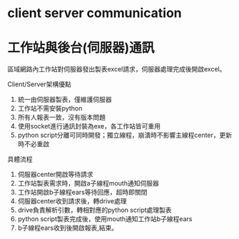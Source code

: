 # client server communication
# 工作站與後台(伺服器)通訊

區域網路內工作站對伺服器發出製表excel請求，伺服器處理完成後開啟excel。

Client/Server架構優點
1. 統一由伺服器製表，僅維護伺服器
2. 工作站不需安裝python
2. 所有人報表一致，沒有版本問題
3. 使用socket進行通訊封裝為exe，各工作站皆可重用
4. python script分離可同時開發；獨立線程，崩潰時不影響主線程center，更新時不必重啟

具體流程
1. 伺服器center開啟等待請求
2. 工作站製表需求時，開啟a子線程mouth通知伺服器
3. 工作站開啟b子線程ears等待回應，超時即關閉
4. 伺服器center收到請求後，轉drive處理
5. drive負責解析引數，轉相對應的python script處理製表
6. python script製表完成後，使用mouth通知工作站b子線程ears
7. b子線程ears收到後開啟報表,結束。
